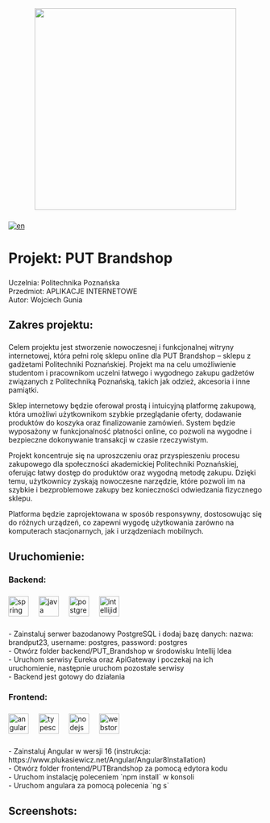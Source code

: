 
<div align="center">
  <img height="400" src="https://github.com/wojciechgunia/PUT_Brandshop_PO/blob/main/Projekt.PNG"  />
</div>

###

[![en](https://img.shields.io/badge/lang-en-red.svg)](https://github.com/wojciechgunia/PUT_Brandshop/blob/main/README-en.md)

###

<h1 align="left">Projekt: PUT Brandshop</h1>

###

<p align="left">Uczelnia: Politechnika Poznańska<br>Przedmiot: APLIKACJE INTERNETOWE<br>Autor: Wojciech Gunia</p>

###

<h2 align="left">Zakres projektu:</h2>

###

<p align="left">Celem projektu jest stworzenie nowoczesnej i funkcjonalnej witryny internetowej, która pełni rolę sklepu online dla PUT Brandshop – sklepu z gadżetami Politechniki Poznańskiej. Projekt ma na celu umożliwienie studentom i pracownikom uczelni łatwego i wygodnego zakupu gadżetów związanych z Politechniką Poznańską, takich jak odzież, akcesoria i inne pamiątki.</p>

<p align="left">Sklep internetowy będzie oferował prostą i intuicyjną platformę zakupową, która umożliwi użytkownikom szybkie przeglądanie oferty, dodawanie produktów do koszyka oraz finalizowanie zamówień. System będzie wyposażony w funkcjonalność płatności online, co pozwoli na wygodne i bezpieczne dokonywanie transakcji w czasie rzeczywistym.</p>

<p align="left">Projekt koncentruje się na uproszczeniu oraz przyspieszeniu procesu zakupowego dla społeczności akademickiej Politechniki Poznańskiej, oferując łatwy dostęp do produktów oraz wygodną metodę zakupu. Dzięki temu, użytkownicy zyskają nowoczesne narzędzie, które pozwoli im na szybkie i bezproblemowe zakupy bez konieczności odwiedzania fizycznego sklepu.</p>

<p align="left">Platforma będzie zaprojektowana w sposób responsywny, dostosowując się do różnych urządzeń, co zapewni wygodę użytkowania zarówno na komputerach stacjonarnych, jak i urządzeniach mobilnych.</p>

###

<h2 align="left">Uruchomienie:</h2>

###

<h3 align="left">Backend:</h3>

###

<div align="left">
  <img src="https://cdn.jsdelivr.net/gh/devicons/devicon/icons/spring/spring-original.svg" height="40" alt="spring logo"  />
  <img width="12" />
  <img src="https://cdn.jsdelivr.net/gh/devicons/devicon/icons/java/java-original.svg" height="40" alt="java logo"  />
  <img width="12" />
  <img src="https://cdn.jsdelivr.net/gh/devicons/devicon/icons/postgresql/postgresql-original.svg" height="40" alt="postgresql logo"  />
  <img width="12" />
  <img src="https://skillicons.dev/icons?i=idea" height="40" alt="intellijidea logo"  />
</div>

###

<p align="left">- Zainstaluj serwer bazodanowy PostgreSQL i dodaj bazę danych: nazwa: brandput23, username: postgres, password: postgres<br>- Otwórz folder backend/PUT_Brandshop w środowisku Intellij Idea<br>- Uruchom serwisy Eureka oraz ApiGateway i poczekaj na ich uruchomienie, następnie uruchom pozostałe serwisy<br>- Backend jest gotowy do działania</p>

###

<p align="left"></p>

###

<h3 align="left">Frontend:</h3>

###

<div align="left">
  <img src="https://cdn.jsdelivr.net/gh/devicons/devicon/icons/angularjs/angularjs-original.svg" height="40" alt="angularjs logo"  />
  <img width="12" />
  <img src="https://cdn.jsdelivr.net/gh/devicons/devicon/icons/typescript/typescript-original.svg" height="40" alt="typescript logo"  />
  <img width="12" />
  <img src="https://cdn.simpleicons.org/nodedotjs/339933" height="40" alt="nodejs logo"  />
  <img width="12" />
  <img src="https://skillicons.dev/icons?i=webstorm" height="40" alt="webstorm logo"  />
</div>

###

<p align="left">- Zainstaluj Angular w wersji 16 (instrukcja: https://www.plukasiewicz.net/Angular/Angular8Installation)<br>- Otwórz folder frontend/PUTBrandshop za pomocą edytora kodu<br>- Uruchom instalację poleceniem `npm install` w konsoli<br>- Uruchom angulara za pomocą polecenia `ng s`</p>

###

<h2 align="left">Screenshots:</h2>


